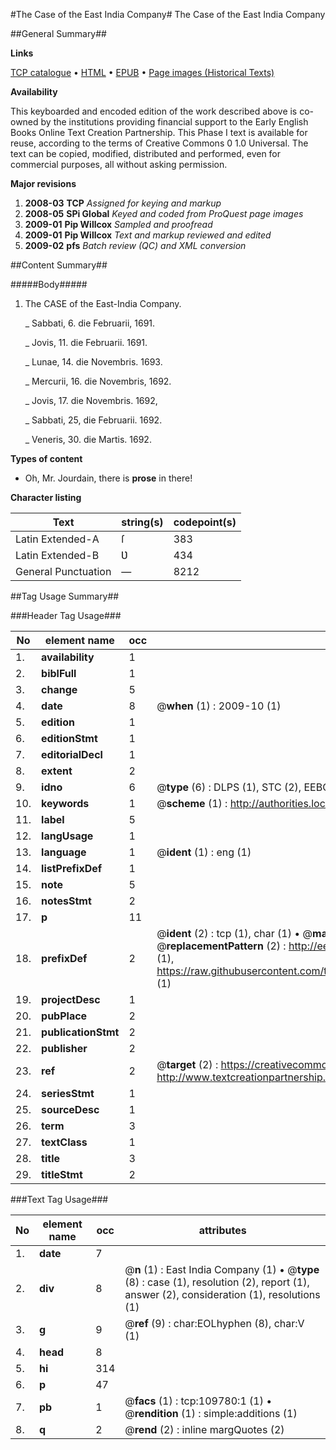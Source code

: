 #The Case of the East India Company#
The Case of the East India Company

##General Summary##

**Links**

[TCP catalogue](http://www.ota.ox.ac.uk/tcp/)  • 
[HTML](http://tei.it.ox.ac.uk/tcp/Texts-HTML/free/A31/A31150.html)  • 
[EPUB](http://tei.it.ox.ac.uk/tcp/Texts-EPUB/free/A31/A31150.epub) • 
[Page images (Historical Texts)](https://data.historicaltexts.jisc.ac.uk/view?pubId=eebo-26759262e&pageId=eebo-26759262e-109780-1)

**Availability**

This keyboarded and encoded edition of the
	       work described above is co-owned by the institutions
	       providing financial support to the Early English Books
	       Online Text Creation Partnership. This Phase I text is
	       available for reuse, according to the terms of Creative
	       Commons 0 1.0 Universal. The text can be copied,
	       modified, distributed and performed, even for
	       commercial purposes, all without asking permission.

**Major revisions**

1. __2008-03__ __TCP__ *Assigned for keying and markup*
1. __2008-05__ __SPi Global__ *Keyed and coded from ProQuest page images*
1. __2009-01__ __Pip Willcox__ *Sampled and proofread*
1. __2009-01__ __Pip Willcox__ *Text and markup reviewed and edited*
1. __2009-02__ __pfs__ *Batch review (QC) and XML conversion*

##Content Summary##

#####Body#####

1. The CASE of the East-India Company.

    _ Sabbati, 6. die Februarii, 1691.

    _ Jovis, 11. die Februarii. 1691.

    _ Lunae, 14. die Novembris. 1693.

    _ Mercurii, 16. die Novembris, 1692.

    _ Jovis, 17. die Novembris. 1692,

    _ Sabbati, 25, die Februarii. 1692.

    _ Veneris, 30. die Martis. 1692.

**Types of content**

  * Oh, Mr. Jourdain, there is **prose** in there!

**Character listing**


|Text|string(s)|codepoint(s)|
|---|---|---|
|Latin Extended-A|ſ|383|
|Latin Extended-B|Ʋ|434|
|General Punctuation|—|8212|

##Tag Usage Summary##

###Header Tag Usage###

|No|element name|occ|attributes|
|---|---|---|---|
|1.|__availability__|1||
|2.|__biblFull__|1||
|3.|__change__|5||
|4.|__date__|8| @__when__ (1) : 2009-10 (1)|
|5.|__edition__|1||
|6.|__editionStmt__|1||
|7.|__editorialDecl__|1||
|8.|__extent__|2||
|9.|__idno__|6| @__type__ (6) : DLPS (1), STC (2), EEBO-CITATION (1), OCLC (1), VID (1)|
|10.|__keywords__|1| @__scheme__ (1) : http://authorities.loc.gov/ (1)|
|11.|__label__|5||
|12.|__langUsage__|1||
|13.|__language__|1| @__ident__ (1) : eng (1)|
|14.|__listPrefixDef__|1||
|15.|__note__|5||
|16.|__notesStmt__|2||
|17.|__p__|11||
|18.|__prefixDef__|2| @__ident__ (2) : tcp (1), char (1)  •  @__matchPattern__ (2) : ([0-9\-]+):([0-9IVX]+) (1), (.+) (1)  •  @__replacementPattern__ (2) : http://eebo.chadwyck.com/downloadtiff?vid=$1&page=$2 (1), https://raw.githubusercontent.com/textcreationpartnership/Texts/master/tcpchars.xml#$1 (1)|
|19.|__projectDesc__|1||
|20.|__pubPlace__|2||
|21.|__publicationStmt__|2||
|22.|__publisher__|2||
|23.|__ref__|2| @__target__ (2) : https://creativecommons.org/publicdomain/zero/1.0/ (1), http://www.textcreationpartnership.org/docs/. (1)|
|24.|__seriesStmt__|1||
|25.|__sourceDesc__|1||
|26.|__term__|3||
|27.|__textClass__|1||
|28.|__title__|3||
|29.|__titleStmt__|2||


###Text Tag Usage###

|No|element name|occ|attributes|
|---|---|---|---|
|1.|__date__|7||
|2.|__div__|8| @__n__ (1) : East India Company (1)  •  @__type__ (8) : case (1), resolution (2), report (1), answer (2), consideration (1), resolutions (1)|
|3.|__g__|9| @__ref__ (9) : char:EOLhyphen (8), char:V (1)|
|4.|__head__|8||
|5.|__hi__|314||
|6.|__p__|47||
|7.|__pb__|1| @__facs__ (1) : tcp:109780:1 (1)  •  @__rendition__ (1) : simple:additions (1)|
|8.|__q__|2| @__rend__ (2) : inline margQuotes (2)|
